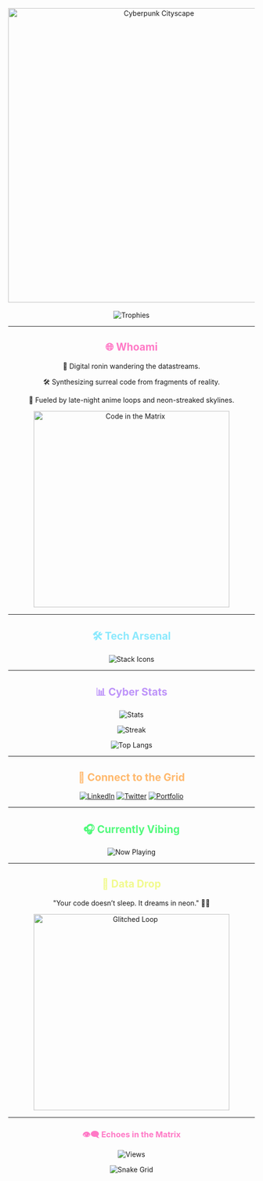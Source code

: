 <!-- ⚡ Cyberpunk-Themed GitHub Profile README ⚡ -->

<div align="center">
  <img src="[https://media.giphy.com/media/ZVik7pBtu9dNS/giphy.gif](https://i.pinimg.com/originals/e6/79/69/e6796926118db6352df42376db3e15d8.gif)" width="600" alt="Cyberpunk Cityscape" />
</div>

<br>

<div align="center">
  <img src="https://github-profile-trophy.vercel.app/?username=akryyydum&margin-w=10&no-bg=true&theme=radical" alt="Trophies" />
</div>

---

<h2 align="center" style="color:#ff79c6;">🌐 Whoami</h2>
<p align="center">
  👾 Digital ronin wandering the datastreams.  
</p>
<p align="center">
  🛠️ Synthesizing surreal code from fragments of reality.  
</p>
<p align="center">
  🌌 Fueled by late-night anime loops and neon-streaked skylines.  
</p>
<p align="center">
  <img src="https://media.giphy.com/media/l41lFw057lAJQMwg0/giphy.gif" width="400" alt="Code in the Matrix" />
</p>

---

<h2 align="center" style="color:#8be9fd;">🛠️ Tech Arsenal</h2>
<p align="center">
  <img src="https://skillicons.dev/icons?i=html,css,js,react,nextjs,ts,nodejs,python,git,docker,kubernetes,linux,figma,mongodb" alt="Stack Icons" />
</p>

---

<h2 align="center" style="color:#bd93f9;">📊 Cyber Stats</h2>
<p align="center">
  <img src="https://github-readme-stats.vercel.app/api?username=akryyydum&show_icons=true&theme=radical&hide_border=true" alt="Stats" />
</p>
<p align="center">
  <img src="https://github-readme-streak-stats.herokuapp.com/?user=akryyydum&theme=radical&hide_border=true" alt="Streak" />
</p>
<p align="center">
  <img src="https://github-readme-stats.vercel.app/api/top-langs/?username=akryyydum&layout=compact&theme=radical&hide_border=true" alt="Top Langs" />
</p>

---

<h2 align="center" style="color:#ffb86c;">🔗 Connect to the Grid</h2>
<p align="center">
  <a href="https://linkedin.com/in/akryyydum"><img src="https://img.shields.io/badge/LinkedIn-ff79c6?style=for-the-badge&logo=linkedin&logoColor=white" alt="LinkedIn" /></a>
  <a href="https://twitter.com/akryyydum"><img src="https://img.shields.io/badge/Twitter-ff79c6?style=for-the-badge&logo=twitter&logoColor=white" alt="Twitter" /></a>
  <a href="https://akryyydum.dev"><img src="https://img.shields.io/badge/Portfolio-ffb86c?style=for-the-badge&logo=google-chrome&logoColor=white" alt="Portfolio" /></a>
</p>

---

<h2 align="center" style="color:#50fa7b;">🎧 Currently Vibing</h2>
<p align="center">
  <img src="https://spotify-github-profile.vercel.app/api/view?uid=YourSpotifyID&cover_image=true&theme=novatorem&show_offline=false&background_color=121212&bar_color=50fa7b&bar_color_cover=false" alt="Now Playing" />
</p>

---

<h2 align="center" style="color:#f1fa8c;">🧠 Data Drop</h2>
<p align="center">"Your code doesn’t sleep. It dreams in neon." 💾🌃</p>
<p align="center">
  <img src="https://media.giphy.com/media/QNFhOolVeCzPQ2Mx85/giphy.gif" width="400" alt="Glitched Loop" />
</p>

---

<h3 align="center" style="color:#ff79c6;">👁️‍🗨️ Echoes in the Matrix</h3>
<p align="center">
  <img src="https://komarev.com/ghpvc/?username=akryyydum&style=for-the-badge&color=bd93f9" alt="Views" />
</p>

<p align="center">
  <img src="https://raw.githubusercontent.com/akryyydum/akryyydum/output/github-contribution-grid-snake.svg" alt="Snake Grid" />
</p>
